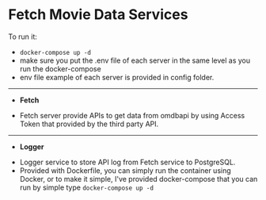 # Fetch Movie Data Services
To run it: 
- `docker-compose up -d` 
- make sure you put the .env file of each server in the same level as you run the docker-compose
- env file example of each server is provided in config folder.
----
* **Fetch**
- Fetch server provide APIs to get data from omdbapi by using Access Token that provided by the third party API. 
----
* **Logger**
- Logger service to store API log from Fetch service to PostgreSQL.
- Provided with Dockerfile, you can simply run the container using Docker, or to make it simple, I've provided docker-compose that you can run by simple type `docker-compose up -d`

